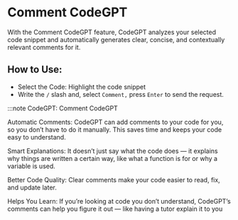 
# Comment CodeGPT

With the Comment CodeGPT feature, CodeGPT analyzes your selected code snippet and automatically generates clear, concise, and contextually relevant comments for it.

## How to Use:
- Select the Code: Highlight the code snippet
- Write the `/` slash and, select `Comment,` press `Enter` to send the request.

:::note CodeGPT: Comment CodeGPT

Automatic Comments:
CodeGPT can add comments to your code for you, so you don’t have to do it manually. This saves time and keeps your code easy to understand.

Smart Explanations:
It doesn’t just say what the code does — it explains why things are written a certain way, like what a function is for or why a variable is used.

Better Code Quality:
Clear comments make your code easier to read, fix, and update later.

Helps You Learn:
If you’re looking at code you don’t understand, CodeGPT’s comments can help you figure it out — like having a tutor explain it to you
